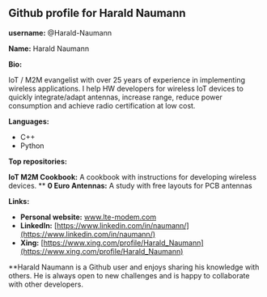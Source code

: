 ## Github profile for Harald Naumann

**username:** @Harald-Naumann

**Name:** Harald Naumann

**Bio:**

IoT / M2M evangelist with over 25 years of experience in implementing wireless applications. I help HW developers for wireless IoT devices to quickly integrate/adapt antennas, increase range, reduce power consumption and achieve radio certification at low cost.

**Languages:**
* C++
* Python

**Top repositories:**

**IoT M2M Cookbook:** A cookbook with instructions for developing wireless devices.
** **0 Euro Antennas:** A study with free layouts for PCB antennas

**Links:**

* **Personal website:** www.lte-modem.com
* **LinkedIn:** [https://www.linkedin.com/in/naumann/](https://www.linkedin.com/in/naumann/)
* **Xing:** [https://www.xing.com/profile/Harald_Naumann](https://www.xing.com/profile/Harald_Naumann)

**Harald Naumann is a Github user and enjoys sharing his knowledge with others. He is always open to new challenges and is happy to collaborate with other developers.
